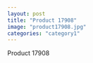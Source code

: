 ```yaml
---
layout: post
title: "Product 17908"
image: "product17908.jpg"
categories: "category1"
---
```

Product 17908
